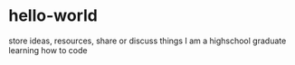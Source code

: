# hello-world
store ideas, resources, share or discuss things
I am a highschool graduate learning how to code
